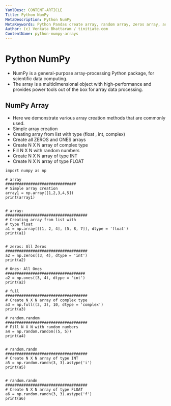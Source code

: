 ```yaml
---
YamlDesc: CONTENT-ARTICLE
Title: Python NumPy
MetaDescription: Python NumPy
MetaKeywords: Python Pandas create array, random array, zeros array, arange, linspace
Author: (c) Venkata Bhattaram / tinitiate.com
ContentName: python-numpy-arrays
---
```


# Python NumPy
* NumPy is a general-purpose array-processing Python package, for scientific 
  data computing.
* The array is a multidimensional object with high-performance and provides 
  power tools out of the box for array data processing.

## NumPy Array
* Here we demonstrate various array creation methods that are commonly used.
* Simple array creation
* Creating array from list with type (float , int, complex)
* Create all ZEROS and ONES arrays
* Create N X N array of complex type
* Fill N X N with random numbers
* Create N X N array of type INT
* Create N X N array of type FLOAT

```
import numpy as np

# array
###############################
# Simple array creation
array1 = np.array([1,2,3,4,5])
print(array1)


# array: 
####################################
# Creating array from list with
# type float 
a1 = np.array([[1, 2, 4], [5, 8, 7]], dtype = 'float') 
print(a1)


# zeros: All Zeros
####################################
a2 = np.zeros((3, 4), dtype = 'int') 
print(a2)

# Ones: All Ones
###################################
a2 = np.ones((3, 4), dtype = 'int') 
print(a2)

# full
####################################
# Create N X N array of complex type
a3 = np.full((3, 3), 10, dtype = 'complex')
print(a3)

# random.random
####################################
# Fill N X N with random numbers
a4 = np.random.random((5, 5))
print(a4)


# random.randn
####################################
# Create N X N array of type INT
a5 = np.random.randn(3, 3).astype('i')
print(a5)


# random.randn
####################################
# Create N X N array of type FLOAT
a6 = np.random.randn(3, 3).astype('f')
print(a6)

```
